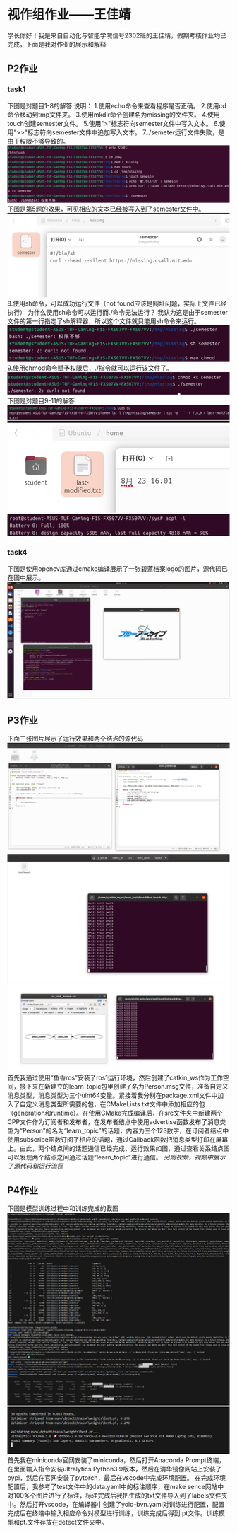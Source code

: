 # 视作组作业——王佳靖
 学长你好！我是来自自动化与智能学院信号2302班的王佳靖，假期考核作业均已完成，下面是我对作业的展示和解释

## P2作业
### task1
下图是对题目1-8的解答
说明：
1.使用echo命令来查看程序是否正确。
2.使用cd命令移动到tmp文件夹。
3.使用mkdir命令创建名为missing的文件夹。
4.使用touch创建semester文件。
5.使用">"标志符向semester文件中写入文本。
6.使用">>"标志符向semester文件中追加写入文本。
7../semeter运行文件失败，是由于权限不够导致的。
![1-1](task1-1.png)
下图是第5题的效果，可见相应的文本已经被写入到了semester文件中。
![1-2](task1-2.png)
8.使用sh命令，可以成功运行文件（not found应该是网址问题，实际上文件已经执行）
为什么使用sh命令可以运行而./命令无法运行？
我认为这是由于semester文件的第一行指定了sh解释器，所以这个文件就只能用sh命令来运行。
![1-3](task1-3.png)
9.使用chmod命令赋予权限后，./指令就可以运行该文件了。
![1-4](task1-4.png)
下图是对题目9-11的解答
![1-5](task1-5.png)
![1-6](task1-6.png)
![1-7](task1-7.png)

### task4
下图是使用opencv库通过cmake编译展示了一张碧蓝档案logo的图片，源代码已在图中展示。
![4-1](task4-1.png)

## P3作业
下面三张图片展示了运行效果和两个结点的源代码
![P3-1](P3-1.png)
![P3-2](P3-2.png)
![P3-3](P3-3.png)
首先我通过使用“鱼香ros”安装了ros1运行环境，然后创建了catkin_ws作为工作空间，接下来在新建立的learn_topic包里创建了名为Person.msg文件，准备自定义消息类型，消息类型为三个uint64变量。紧接着我分别在package.xml文件中加入了自定义消息类型所需要的包，在CMakeLists.txt文件中添加相应的包（generation和runtime）。在使用CMake完成编译后，在src文件夹中新建两个CPP文件作为订阅者和发布者，在发布者结点中使用advertise函数发布了消息类型为“Person”的名为“learn_topic”的话题，内容为三个123数字，在订阅者结点中使用subscribe函数订阅了相应的话题，通过Callback函数把消息类型打印在屏幕上。由此，两个结点间的话题通信已经完成，运行效果如图，通过查看关系结点图可以发现两个结点之间通过话题“learn_topic”进行通信。
*另附视频，视频中展示了源代码和运行流程*

## P4作业
下图是模型训练过程中和训练完成的截图
![P4-1](P4-1.png)
![P4-2](P4-2.png)
首先我在miniconda官网安装了miniconda，然后打开Anaconda Prompt终端，在里面输入指令安装ultralytics Python3.9版本，然后在清华镜像网站上安装了pypi，然后在官网安装了pytorch，最后在vscode中完成环境配置。
在完成环境配置后，我参考了test文件中的data.yaml中的标注顺序，在make sence网站中对100多个图片进行了标注，标注完成后我把生成的txt文件导入到了labels文件夹中。然后打开vscode，在编译器中创建了yolo-bvn.yaml对训练进行配置，配置完成后在终端中输入相应命令对模型进行训练，训练完成后得到.pt文件。训练模型和pt.文件存放在detect文件夹中。